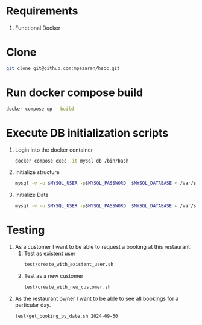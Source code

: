 # Requirements
1. Functional Docker

# Clone
```bash
git clone git@github.com:mpazaran/hsbc.git
```

# Run docker compose build
```bash
docker-compose up --build
```

# Execute DB initialization scripts
1. Login into the docker container
    ```bash
    docker-compose exec -it mysql-db /bin/bash
    ```
1. Initialize structure
    ```bash
    mysql -v -u $MYSQL_USER -p$MYSQL_PASSWORD  $MYSQL_DATABASE < /var/scripts/00_structure.sql
    ```
1. Initialize Data
    ```bash
    mysql -v -u $MYSQL_USER -p$MYSQL_PASSWORD  $MYSQL_DATABASE < /var/scripts/01_sammple_data.sql 
    ```
# Testing
1. As a customer I want to be able to request a booking at this restaurant.
    1. Test as existent user
        ```bash
        test/create_with_existent_user.sh
        ```
    1. Test as a new customer
        ```bash
        test/create_with_new_customer.sh
        ```
1.  As the restaurant owner I want to be able to see all bookings for a particular day.  
    ```bash 
    test/get_booking_by_date.sh 2024-09-30
    ```